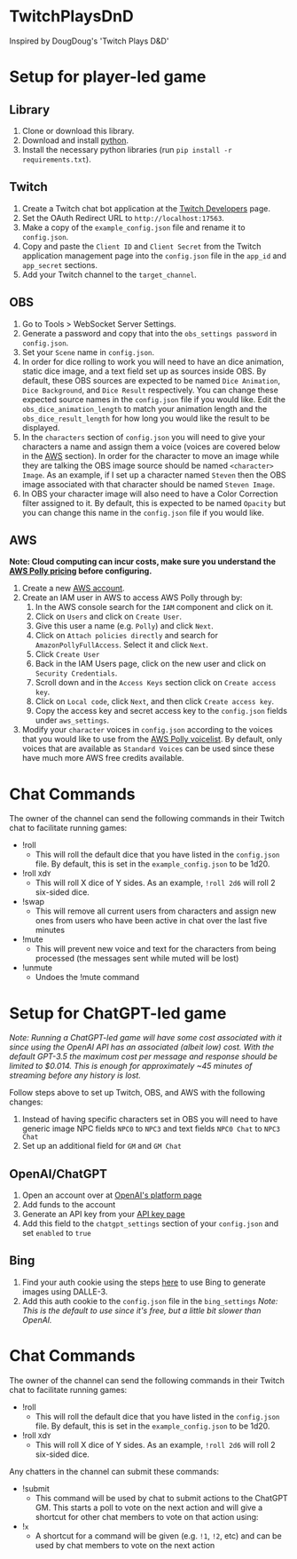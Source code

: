 # TwitchPlaysDnD
Inspired by DougDoug's 'Twitch Plays D&amp;D' 

# Setup for player-led game

## Library

1. Clone or download this library.
1. Download and install [python](https://www.python.org/downloads/).
1. Install the necessary python libraries (run `pip install -r requirements.txt`).

## Twitch

1. Create a Twitch chat bot application at the [Twitch Developers](https://dev.twitch.tv/console/apps) page.
1. Set the OAuth Redirect URL to `http://localhost:17563`.
1. Make a copy of the `example_config.json` file and rename it to `config.json`.
1. Copy and paste the `Client ID` and `Client Secret` from the Twitch application management page into the `config.json` file in the `app_id` and `app_secret` sections.
1. Add your Twitch channel to the `target_channel`.

## OBS

1. Go to Tools > WebSocket Server Settings.
1. Generate a password and copy that into the `obs_settings password` in `config.json`. 
1. Set your `Scene` name in `config.json`.
1. In order for dice rolling to work you will need to have an dice animation, static dice image, and a text field set up as sources inside OBS. By default, these OBS sources are expected to be named `Dice Animation`, `Dice Background`, and `Dice Result` respectively. You can change these expected source names in the `config.json` file if you would like. Edit the `obs_dice_animation_length` to match your animation length and the `obs_dice_result_length` for how long you would like the result to be displayed.
1. In the `characters` section of `config.json` you will need to give your characters a name and assign them a voice (voices are covered below in the [AWS](#aws) section). In order for the character to move an image while they are talking the OBS image source should be named `<character> Image`. As an example, if I set up a character named `Steven` then the OBS image associated with that character should be named `Steven Image`.
1. In OBS your character image will also need to have a Color Correction filter assigned to it. By default, this is expected to be named `Opacity` but you can change this name in the `config.json` file if you would like.

## AWS

**Note: Cloud computing can incur costs, make sure you understand the [AWS Polly pricing](https://aws.amazon.com/polly/pricing/) before configuring.**

1. Create a new [AWS account](https://aws.amazon.com/).
1. Create an IAM user in AWS to access AWS Polly through by:
    1. In the AWS console search for the `IAM` component and click on it.
    1. Click on `Users` and click on `Create User`.
    1. Give this user a name (e.g. `Polly`) and click `Next`.
    1. Click on `Attach policies directly` and search for `AmazonPollyFullAccess`. Select it and click `Next`.
    1. Click `Create User`
    1. Back in the IAM Users page, click on the new user and click on `Security Credentials`.
    1. Scroll down and in the `Access Keys` section click on `Create access key`.
    1. Click on `Local code`, click `Next`, and then click `Create access key`.
    1. Copy the access key and secret access key to the `config.json` fields under `aws_settings`.
1. Modify your `character` voices in `config.json` according to the voices that you would like to use from the [AWS Polly voicelist](https://docs.aws.amazon.com/polly/latest/dg/voicelist.html). By default, only voices that are available as `Standard Voices` can be used since these have much more AWS free credits available.

# Chat Commands

The owner of the channel can send the following commands in their Twitch chat to facilitate running games:

- !roll
    - This will roll the default dice that you have listed in the `config.json` file. By default, this is set in the `example_config.json` to be 1d20.
- !roll `X`d`Y`
    - This will roll X dice of Y sides. As an example, `!roll 2d6` will roll 2 six-sided dice.
- !swap
    - This will remove all current users from characters and assign new ones from users who have been active in chat over the last five minutes
- !mute
    - This will prevent new voice and text for the characters from being processed (the messages sent while muted will be lost)
- !unmute
    - Undoes the !mute command

# Setup for ChatGPT-led game

*Note: Running a ChatGPT-led game will have some cost associated with it since using the OpenAI API has an associated (albeit low) cost. With the default GPT-3.5 the maximum cost per message and response should be limited to $0.014. This is enough for approximately ~45 minutes of streaming before any history is lost.*

Follow steps above to set up Twitch, OBS, and AWS with the following changes:
1. Instead of having specific characters set in OBS you will need to have generic image NPC fields `NPC0` to `NPC3` and text fields `NPC0 Chat` to `NPC3 Chat` 
1. Set up an additional field for `GM` and `GM Chat`

## OpenAI/ChatGPT

1. Open an account over at [OpenAI's platform page](https://platform.openai.com)
1. Add funds to the account
1. Generate an API key from your [API key page](https://platform.openai.com/account/api-keys)
1. Add this field to the `chatgpt_settings` section of your `config.json` and set `enabled` to `true`

## Bing

1. Find your auth cookie using the steps [here](https://github.com/acheong08/BingImageCreator/tree/main#getting-authentication) to use Bing to generate images using DALLE-3.
1. Add this auth cookie to the `config.json` file in the `bing_settings`
*Note: This is the default to use since it's free, but a little bit slower than OpenAI.*

# Chat Commands

The owner of the channel can send the following commands in their Twitch chat to facilitate running games:
- !roll
    - This will roll the default dice that you have listed in the `config.json` file. By default, this is set in the `example_config.json` to be 1d20.
- !roll `X`d`Y`
    - This will roll X dice of Y sides. As an example, `!roll 2d6` will roll 2 six-sided dice.

Any chatters in the channel can submit these commands:
- !submit
    - This command will be used by chat to submit actions to the ChatGPT GM. This starts a poll to vote on the next action and will give a shortcut for other chat members to vote on that action using:
- !`x`
    - A shortcut for a command will be given (e.g. `!1`, `!2`, etc) and can be used by chat members to vote on the next action